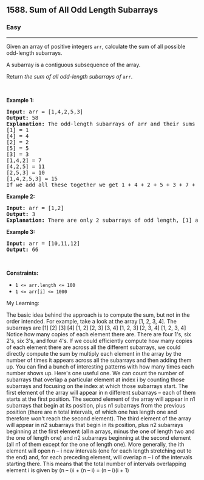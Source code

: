<h2>1588. Sum of All Odd Length Subarrays</h2><h3>Easy</h3><hr><div><p>Given an array of positive integers&nbsp;<code>arr</code>, calculate the sum of all possible odd-length subarrays.</p>

<p>A subarray is a contiguous&nbsp;subsequence of the array.</p>

<p>Return&nbsp;<em>the sum of all odd-length subarrays of&nbsp;</em><code>arr</code>.</p>

<p>&nbsp;</p>
<p><strong>Example 1:</strong></p>

<pre><strong>Input:</strong> arr = [1,4,2,5,3]
<strong>Output:</strong> 58
<strong>Explanation: </strong>The odd-length subarrays of arr and their sums are:
[1] = 1
[4] = 4
[2] = 2
[5] = 5
[3] = 3
[1,4,2] = 7
[4,2,5] = 11
[2,5,3] = 10
[1,4,2,5,3] = 15
If we add all these together we get 1 + 4 + 2 + 5 + 3 + 7 + 11 + 10 + 15 = 58</pre>

<p><strong>Example 2:</strong></p>

<pre><strong>Input:</strong> arr = [1,2]
<strong>Output:</strong> 3
<b>Explanation: </b>There are only 2 subarrays of odd length, [1] and [2]. Their sum is 3.</pre>

<p><strong>Example 3:</strong></p>

<pre><strong>Input:</strong> arr = [10,11,12]
<strong>Output:</strong> 66
</pre>

<p>&nbsp;</p>
<p><strong>Constraints:</strong></p>

<ul>
	<li><code>1 &lt;= arr.length &lt;= 100</code></li>
	<li><code>1 &lt;= arr[i] &lt;= 1000</code></li>
</ul>
</div>

My Learning: 

 The basic idea behind the approach is to compute the sum, but not in the order intended. For
example, take a look at the array [1, 2, 3, 4]. The subarrays are
   									[1]  [2]  [3]  [4]
   								[1, 2]   [2, 3]   [3, 4]
   								  [1, 2, 3]   [2, 3, 4]
   									   [1, 2, 3, 4]
Notice how many copies of each element there are. There are four 1's, six 2's, six 3's, and
four 4's. If we could efficiently compute how many copies of each element there are across
all the different subarrays, we could directly compute the sum by multiply each element
in the array by the number of times it appears across all the subarrays and then adding
them up.
You can find a bunch of interesting patterns with how many times each number shows
up. Here's one useful one. We can count the number of subarrays that overlap a particular element at index i by counting those subarrays and focusing on the index at which
those subarrays start. The first element of the array will appear in n different subarrays
– each of them starts at the first position. The second element of the array will appear in
n­1 subarrays that begin at its position, plus  n­1 subarrays from the previous position
(there are n total intervals, of which one has length one and therefore won't reach the second element). The third element of the array will appear in n­2 subarrays that begin in
its position, plus n­2 subarrays beginning at the first element (all n arrays, minus the one
of length two and the one of length one) and n­2 subarrays beginning at the second element (all n­1 of them except for the one of length one). More generally, the ith element
will open n – i new intervals (one for each length stretching out to the end) and, for each
preceding element, will overlap n – i of the intervals starting there. This means that the
total number of intervals overlapping element i is given by
(n – i)i + (n – i) = (n – i)(i + 1)
 
